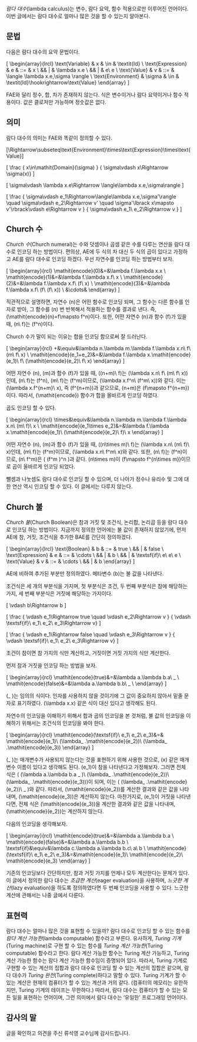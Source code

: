 *람다 대수*(lambda calculus)는 변수, 람다 요약, 함수 적용으로만 이루어진 언어이다. 이번 글에서는 람다 대수로 얼마나 많은 것을 할 수 있는지 알아본다.

## 문법

다음은 람다 대수의 요약 문법이다.

\[
\begin{array}{lrcl}
\text{Variable} & x & \in & \textit{Id} \\
\text{Expression} & e & ::= & x \\
&& | & \lambda x.e \\
&& | & e\ e \\
\text{Value} & v & ::= & \langle \lambda x.e,\sigma \rangle \\
\text{Environment} & \sigma & \in & \textit{Id}\hookrightarrow\text{Value}
\end{array}
\]

FAE와 달리 정수, 합, 차가 존재하지 않는다. 식은 변수이거나 람다 요약이거나 함수 적용이다. 값은 클로저만 가능하며 정숫값은 없다.

## 의미

람다 대수의 의미는 FAE와 똑같이 정의할 수 있다.

\[\Rightarrow\subseteq\text{Environment}\times\text{Expression}\times\text{Value}\]

\[
\frac
{ x\in\mathit{Domain}(\sigma) }
{ \sigma\vdash x\Rightarrow \sigma(x)}
\]

\[
\sigma\vdash \lambda x.e\Rightarrow \langle\lambda x.e,\sigma\rangle
\]

\[
\frac
{ \sigma\vdash e_1\Rightarrow\langle\lambda x.e,\sigma'\rangle \quad
  \sigma\vdash e_2\Rightarrow v' \quad
  \sigma'\lbrack x\mapsto v'\rbrack\vdash e\Rightarrow v }
{ \sigma\vdash e_1\ e_2\Rightarrow v }
\]

## Church 수

*Church 수*(Church numeral)는 수와 덧셈이나 곱셈 같은 수를 다루는 연산을 람다 대수로 인코딩 하는 방법이다. 편의상, AE에 두 식의 차 대신 두 식의 곱이 있다고 가정하고 AE를 람다 대수로 인코딩 하겠다. 우선 자연수를 인코딩 하는 방법부터 보자.

\[
\begin{array}{rcl}
\mathit{encode}(0)&=&\lambda f.\lambda x.x \\
\mathit{encode}(1)&=&\lambda f.\lambda x.f\ x \\
\mathit{encode}(2)&=&\lambda f.\lambda x.f\ (f\ x) \\
\mathit{encode}(3)&=&\lambda f.\lambda x.f\ (f\ (f\ x)) \\
&\cdots&
\end{array}
\]

직관적으로 설명하면, 자연수 \(n\)은 어떤 함수로 인코딩 되며, 그 함수는 다른 함수를 인자로 받아, 그 함수를 \(n\) 번 반복해서 적용하는 함수를 결과로 낸다. 즉, \(\mathit{encode}(n)=f\mapsto f^n\)이다. 또한, 어떤 자연수 \(n\)과 함수 \(f\)가 있을 때, \(n\ f\)는 \(f^n\)이다.

Church 수가 말이 되는 이유는 합을 인코딩 함으로써 잘 드러난다.

\[
\begin{array}{rcl}
+&\equiv&\lambda n.\lambda m.\lambda f.\lambda x.n\ f\ (m\ f\ x) \\
\mathit{encode}(e_1+e_2)&=&\lambda f.\lambda x.\mathit{encode}(e_1)\ f\ (\mathit{encode}(e_2)\ f\ x)
\end{array}
\]

어떤 자연수 \(n\), \(m\)과 함수 \(f\)가 있을 때, \((n+m)\ f\)는 \(\lambda x.n\ f\ (m\ f\ x)\)인데, \(n\ f\)는 \(f^n\), \(m\ f\)는 \(f^m\)이므로, \(\lambda x.f^n\ (f^m\ x)\)와 같다. 이는 \(\lambda x.f^{n+m}\ x\), 즉 \(f^{n+m}\)과 같으므로, \(n+m\)은 \(f\mapsto f^{n+m}\)이다. 따라서, \(\mathit{encode}\) 함수가 합을 올바르게 인코딩 하였다.

곱도 인코딩 할 수 있다.

\[
\begin{array}{rcl}
\times&\equiv&\lambda n.\lambda m.\lambda f.\lambda x.n\ (m\ f)\ x \\
\mathit{encode}(e_1\times e_2)&=&\lambda f.\lambda x.\mathit{encode}(e_1)\ (\mathit{encode}(e_2)\ f)\ x
\end{array}
\]

어떤 자연수 \(n\), \(m\)과 함수 \(f\)가 있을 때, \((n\times m)\ f\)는 \(\lambda x.n\ (m\ f)\ x\)인데, \(m\ f\)는 \(f^m\)이므로, \(\lambda x.n\ f^m\ x\)와 같다. 또한, \(n\ f\)는 \(f^n\)이므로, \(n\ f^m\)은 \( (f^m )^n \)과 같다. \(n\times m\)이 \(f\mapsto f^{n\times m}\)이므로 곱이 올바르게 인코딩 되었다.

뺄셈과 나눗셈도 람다 대수로 인코딩 할 수 있으며, 더 나아가 정수나 유리수 및 그에 대한 연산 역시 인코딩 할 수 있다. 이 글에서는 다루지 않는다.

## Church 불

*Church 불*(Church Boolean)은 참과 거짓 및 조건식, 논리합, 논리곱 등을 람다 대수로 인코딩 하는 방법이다. 지금까지 정의한 언어에는 불 값이 존재하지 않았기에, 먼저 AE에 참, 거짓, 조건식을 추가한 BAE를 간단히 정의하겠다.

\[
\begin{array}{lrcl}
\text{Boolean} & b & ::= & true \\
&& | & false \\
\text{Expression} & e & ::= & \cdots \\
&& | & b \\
&& | & \textsf{if}\ e\ e\ e \\
\text{Value} & v & ::= & \cdots \\
&& | & b
\end{array}
\]

AE에 비하여 추가된 부분만 정의하였다. 메타변수 \(b\)는 불 값을 나타낸다.

조건식은 세 개의 부분식을 가지며, 첫 부분식은 조건, 두 번째 부분식은 참에 해당하는 가지, 세 번째 부분식은 거짓에 해당하는 가지이다.

\[
\vdash b\Rightarrow b
\]

\[
\frac
{ \vdash e_1\Rightarrow true \quad \vdash e_2\Rightarrow v }
{ \vdash \textsf{if}\ e_1\ e_2\ e_3\Rightarrow v}
\]

\[
\frac
{ \vdash e_1\Rightarrow false \quad \vdash e_3\Rightarrow v }
{ \vdash \textsf{if}\ e_1\ e_2\ e_3\Rightarrow v}
\]

조건이 참이면 참 가지의 식만 계산하고, 거짓이면 거짓 가지의 식만 계산한다.

먼저 참과 거짓을 인코딩 하는 방법을 보자.

\[
\begin{array}{rcl}
\mathit{encode}(true)&=&\lambda a.\lambda b.a\ \_ \\
\mathit{encode}(false)&=&\lambda a.\lambda b.b\ \_ \\
\end{array}
\]

\(\_ \)는 임의의 식이다. 인자를 사용하지 않을 것이기에 그 값이 중요하지 않아서 밑줄 문자로 표기하였다. \(\lambda x.x\) 같은 식이 대신 있다고 생각해도 된다.

자연수의 인코딩을 이해하기 위해서 합과 곱의 인코딩을 본 것처럼, 불 값의 인코딩을 이해하기 위해서는 조건식의 인코딩을 봐야 한다.

\[
\begin{array}{rcl}
\mathit{encode}(\textsf{if}\ e_1\ e_2\ e_3)&=&
\mathit{encode}(e_1)\ (\lambda\_ .\mathit{encode}(e_2))\ (\lambda\_ .\mathit{encode}(e_3))
\end{array}
\]

\(\_ \)는 매개변수가 사용되지 않는다는 것을 표현하기 위해 사용한 것으로, \(x\) 같은 매개변수 이름이 있다고 생각해도 된다. \(e_1\)이 참을 나타낸다고 가정해보자. 그러면 전체 식은 \( (\lambda a.\lambda b.a \_ )\ (\lambda\_ .\mathit{encode}(e_2))\ (\lambda\_ .\mathit{encode}(e_3))\)이 되며, 이는 \( (\lambda\_ .\mathit{encode}(e_2))\ \_ \)와 같다. 따라서, \(\mathit{encode}(e_2)\)를 계산한 결과와 같은 값을 나타내며, \(\mathit{encode}(e_3)\)은 계산하지 않는다. 마찬가지로, \(e_1\)이 거짓을 나타낸다면, 전체 식은 \(\mathit{encode}(e_3)\)을 계산한 결과와 같은 값을 나타내며, \(\mathit{encode}(e_2)\)는 계산하지 않는다.

다음의 인코딩을 생각해보자.

\[
\begin{array}{rcl}
\mathit{encode}(true)&=&\lambda a.\lambda b.a \\
\mathit{encode}(false)&=&\lambda a.\lambda b.b \\
\textsf{if}&\equiv&\lambda c.\lambda a.\lambda b.c\ a\ b \\
\mathit{encode}(\textsf{if}\ e_1\ e_2\ e_3)&=&\mathit{encode}(e_1)\ \mathit{encode}(e_2)\ \mathit{encode}(e_3)
\end{array}
\]

기존의 인코딩보다 간단하지만, 참과 거짓 가지를 언제나 모두 계산한다는 문제가 있다. 이 글에서 정의한 람다 대수는 *조급한 계산*(eager evaluation)을 사용하며, *느긋한 계산*(lazy evaluation)을 하도록 정의하였다면 두 번째 인코딩을 사용할 수 있다. 느긋한 계산에 관해서는 나중 글에서 다룬다.

## 표현력

람다 대수는 얼마나 많은 것을 표현할 수 있을까? 람다 대수로 인코딩 할 수 있는 함수를 *람다 계산 가능한*(lambda computable) 함수라고 부른다. 유사하게, *Turing 기계*(Turing machine)로 구현 할 수 있는 함수를 *Turing 계산 가능한*(Turing computable) 함수라고 한다. 람다 계산 가능한 함수는 Turing 계산 가능하고, Turing 계산 가능한 함수는 람다 계산 가능한 함수임이 증명되어 있다. 따라서, Turing 기계로 구현할 수 있는 계산의 집합과 람다 대수로 인코딩 할 수 있는 계산의 집합은 같으며, 람다 대수가 *Turing 완전*(Turing complete)하다고 말할 수 있다. Turing 기계가 할 수 있는 계산은 현재의 컴퓨터가 할 수 있는 계산과 거의 같다. (컴퓨터의 메모리는 유한하지만, Turing 기계의 테이프는 무한하다.) 따라서, 람다 대수는 컴퓨터가 할 수 있는 모든 일을 표현하는 언어이며, 그런 의미에서 람다 대수는 ‘유일한’ 프로그래밍 언어이다.

## 감사의 말

글을 확인하고 의견을 주신 류석영 교수님께 감사드립니다.
